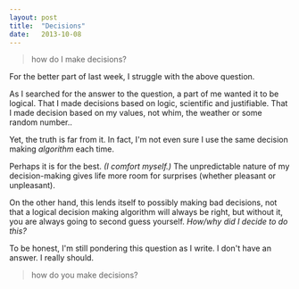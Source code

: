 ```yaml
---
layout: post
title:  "Decisions"
date:   2013-10-08
---
```


> how do I make decisions?

For the better part of last week, I struggle with the above question. 

As I searched for the answer to the question, a part of me wanted it to be logical. That I made decisions based on logic, scientific and justifiable. That I made decision based on my values, not whim, the weather or some random number..

Yet, the truth is far from it. In fact, I'm not even sure I use the same decision making _algorithm_ each time.

Perhaps it is for the best. _(I comfort myself.)_ The unpredictable nature of my decision-making gives life more room for surprises (whether pleasant or unpleasant).

On the other hand, this lends itself to possibly making bad decisions, not that a logical decision making algorithm will always be right, but without it, you are always going to second guess yourself. _How/why did I decide to do this?_

To be honest, I'm still pondering this question as I write. I don't have an answer. I really should.

> how do you make decisions?
